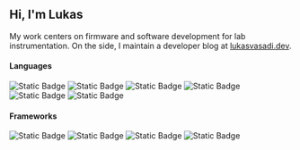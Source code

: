 ## Hi, I'm Lukas

My work centers on firmware and software development for lab instrumentation. On the side, I maintain a developer blog at [lukasvasadi.dev](https://lukasvasadi.dev).
 
#### Languages

![Static Badge][C]
![Static Badge][Cpp]
![Static Badge][Python]
![Static Badge][Julia]
![Static Badge][JS]
![Static Badge][TS]

[C]: https://img.shields.io/badge/C-00599C.svg?style=for-the-badge&logo=C&logoColor=white
[Cpp]: https://img.shields.io/badge/C++-00599C.svg?style=for-the-badge&logo=C%2B%2B&logoColor=white
[Python]: https://img.shields.io/badge/Python-3776AB.svg?style=for-the-badge&logo=Python&logoColor=white
[Julia]: https://img.shields.io/badge/Julia-9558B2.svg?style=for-the-badge&logo=Julia&logoColor=white
[JS]: https://img.shields.io/badge/JavaScript-%23323330.svg?style=for-the-badge&logo=JavaScript&logoColor=%23F7DF1E
[TS]: https://img.shields.io/badge/TypeScript-%23323330.svg?style=for-the-badge&logo=TypeScript&logoColor=3178C6

#### Frameworks

![Static Badge][ST]
![Static Badge][Qt]
![Static Badge][Electron]
![Static Badge][SvelteKit]

[ST]: https://img.shields.io/badge/STM32-03234B.svg?style=for-the-badge&logo=STMicroelectronics&logoColor=white
[Qt]: https://img.shields.io/badge/Qt-41CD52.svg?style=for-the-badge&logo=Qt&logoColor=white
[Electron]: https://img.shields.io/badge/Electron-47848F.svg?style=for-the-badge&logo=Electron&logoColor=white
[SvelteKit]: https://img.shields.io/badge/SvelteKit-FF3E00.svg?style=for-the-badge&logo=Svelte&logoColor=white
